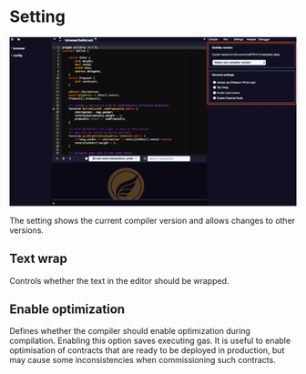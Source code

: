 # Setting

![](pic4-3.png)

The setting shows the current compiler version and allows changes to other versions.

## Text wrap

Controls whether the text in the editor should be wrapped.

## Enable optimization

Defines whether the compiler should enable optimization during compilation. Enabling this option saves executing gas. It is useful to enable optimisation of contracts that are ready to be deployed in production, but may cause some inconsistencies when commissioning such contracts.